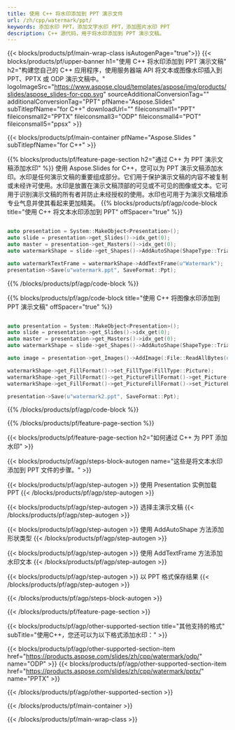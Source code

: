```yaml
---
title: 使用 C++ 将水印添加到 PPT 演示文件
url: /zh/cpp/watermark/ppt/
keywords: 添加水印 PPT，添加文字水印 PPT，添加图片水印 PPT
description: C++ 源代码，用于将水印添加到 PPT 演示文稿。
---
```


{{< blocks/products/pf/main-wrap-class isAutogenPage="true">}}
{{< blocks/products/pf/upper-banner h1="使用 C++ 将水印添加到 PPT 演示文稿" h2="构建您自己的 C++ 应用程序，使用服务器端 API 将文本或图像水印插入到 PPT、PPTX 或 ODP 演示文稿中。" logoImageSrc="https://www.aspose.cloud/templates/aspose/img/products/slides/aspose_slides-for-cpp.svg" sourceAdditionalConversionTag="" additionalConversionTag="PPT" pfName="Aspose.Slides" subTitlepfName="for C++" downloadUrl="" fileiconsmall1="PPT" fileiconsmall2="PPTX" fileiconsmall3="ODP" fileiconsmall4="POT" fileiconsmall5="ppsx" >}}

{{< blocks/products/pf/main-container pfName="Aspose.Slides " subTitlepfName="for C++" >}}

{{% blocks/products/pf/feature-page-section  h2="通过 C++ 为 PPT 演示文稿添加水印" %}}
使用 Aspose.Slides for C++，您可以为 PPT 演示文稿添加水印。水印是任何演示文稿的重要组成部分。它们用于保护演示文稿的内容不被复制或未经许可使用。水印是放置在演示文稿顶部的可见或不可见的图像或文本。它可用于识别演示文稿的所有者并防止未经授权的使用。水印也可用于为演示文稿增添专业气息并使其看起来更加精美。 
{{% blocks/products/pf/agp/code-block title="使用 C++ 将文本水印添加到 PPT" offSpacer="true" %}}

```cpp

auto presentation = System::MakeObject<Presentation>();
auto slide = presentation->get_Slides()->idx_get(0);
auto master = presentation->get_Masters()->idx_get(0);
auto watermarkShape = slide->get_Shapes()->AddAutoShape(ShapeType::Triangle, 0.0f, 0.0f, 0.0f, 0.0f);

auto watermarkTextFrame = watermarkShape->AddTextFrame(u"Watermark");
presentation->Save(u"watermark.ppt", SaveFormat::Ppt);
```

{{% /blocks/products/pf/agp/code-block %}}

{{% blocks/products/pf/agp/code-block title="使用 C++ 将图像水印添加到 PPT 演示文稿" offSpacer="true" %}}

```cpp

auto presentation = System::MakeObject<Presentation>();
auto slide = presentation->get_Slides()->idx_get(0);
auto master = presentation->get_Masters()->idx_get(0);
auto watermarkShape = slide->get_Shapes()->AddAutoShape(ShapeType::Triangle, 0.0f, 0.0f, 0.0f, 0.0f);

auto image = presentation->get_Images()->AddImage(:File::ReadAllBytes(u"watermark.png"));

watermarkShape->get_FillFormat()->set_FillType(FillType::Picture);
watermarkShape->get_FillFormat()->get_PictureFillFormat()->get_Picture()->set_Image(image);
watermarkShape->get_FillFormat()->get_PictureFillFormat()->set_PictureFillMode(PictureFillMode::Stretch);

presentation->Save(u"watermark2.ppt", SaveFormat::Ppt);
```

{{% /blocks/products/pf/agp/code-block %}}

{{% /blocks/products/pf/feature-page-section %}}

{{< blocks/products/pf/feature-page-section  h2="如何通过 C++ 为 PPT 添加水印" >}}

{{< blocks/products/pf/agp/steps-block-autogen name="这些是将文本水印添加到 PPT 文件的步骤。" >}}

{{< blocks/products/pf/agp/step-autogen >}}
使用 Presentation 实例加载 PPT
{{< /blocks/products/pf/agp/step-autogen >}}

{{< blocks/products/pf/agp/step-autogen >}}
选择主演示文稿
{{< /blocks/products/pf/agp/step-autogen >}}

{{< blocks/products/pf/agp/step-autogen >}}
使用 AddAutoShape 方法添加形状类型
{{< /blocks/products/pf/agp/step-autogen >}}

{{< blocks/products/pf/agp/step-autogen >}}
使用 AddTextFrame 方法添加水印文本
{{< /blocks/products/pf/agp/step-autogen >}}

{{< blocks/products/pf/agp/step-autogen >}}
以 PPT 格式保存结果
{{< /blocks/products/pf/agp/step-autogen >}}

{{< /blocks/products/pf/agp/steps-block-autogen >}}

{{< /blocks/products/pf/feature-page-section >}}

{{< blocks/products/pf/agp/other-supported-section title="其他支持的格式" subTitle="使用C++，您还可以为以下格式添加水印：" >}}

{{< blocks/products/pf/agp/other-supported-section-item href="https://products.aspose.com/slides/zh/cpp/watermark/odp/" name="ODP" >}}
{{< blocks/products/pf/agp/other-supported-section-item href="https://products.aspose.com/slides/zh/cpp/watermark/pptx/" name="PPTX" >}}


{{< /blocks/products/pf/agp/other-supported-section >}}

{{< /blocks/products/pf/main-container >}}
    
{{< /blocks/products/pf/main-wrap-class >}}